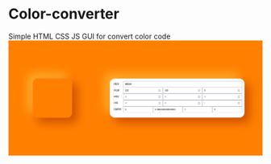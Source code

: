 # Color-converter 
Simple HTML CSS JS GUI for convert color code
![Screenshot.png](docs/Screenshot.png)

